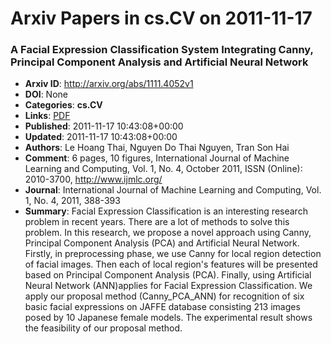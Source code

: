 # Arxiv Papers in cs.CV on 2011-11-17
### A Facial Expression Classification System Integrating Canny, Principal Component Analysis and Artificial Neural Network
- **Arxiv ID**: http://arxiv.org/abs/1111.4052v1
- **DOI**: None
- **Categories**: **cs.CV**
- **Links**: [PDF](http://arxiv.org/pdf/1111.4052v1)
- **Published**: 2011-11-17 10:43:08+00:00
- **Updated**: 2011-11-17 10:43:08+00:00
- **Authors**: Le Hoang Thai, Nguyen Do Thai Nguyen, Tran Son Hai
- **Comment**: 6 pages, 10 figures, International Journal of Machine Learning and
  Computing, Vol. 1, No. 4, October 2011, ISSN (Online): 2010-3700,
  http://www.ijmlc.org/
- **Journal**: International Journal of Machine Learning and Computing, Vol. 1,
  No. 4, 2011, 388-393
- **Summary**: Facial Expression Classification is an interesting research problem in recent years. There are a lot of methods to solve this problem. In this research, we propose a novel approach using Canny, Principal Component Analysis (PCA) and Artificial Neural Network. Firstly, in preprocessing phase, we use Canny for local region detection of facial images. Then each of local region's features will be presented based on Principal Component Analysis (PCA). Finally, using Artificial Neural Network (ANN)applies for Facial Expression Classification. We apply our proposal method (Canny_PCA_ANN) for recognition of six basic facial expressions on JAFFE database consisting 213 images posed by 10 Japanese female models. The experimental result shows the feasibility of our proposal method.



